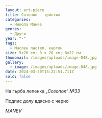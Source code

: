```yaml
---
layout: art-piece
title: Созопол - триптих
categories:
  - Никола Манев
genres:
  - Други
year: "-"
tags:
  - Маслен пастел, картон
size: 5х20 см; 3 х 28 см; 6х22 см
thumbnail: /images/uploads/image-048.jpg
gallery:
  - image: /images/uploads/image-048.jpg
date: 2024-03-20T15:22:51.711Z
sold: false
---
```

На гърба лепенка *„Созопол“ №33*

Подпис долу вдясно с черно

*MANEV*
